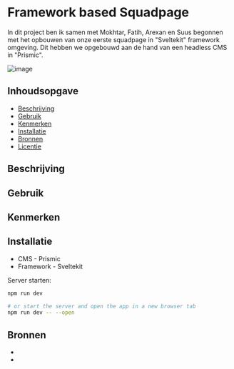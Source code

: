 # Framework based Squadpage

In dit project ben ik samen met Mokhtar, Fatih, Arexan en Suus begonnen met het opbouwen van onze eerste squadpage in "Sveltekit" framework omgeving. Dit hebben we opgebouwd aan de hand van een headless CMS in "Prismic". 

![image](https://github.com/jtoufik/S3-squad-page/assets/112856590/3bfcaf81-e369-4ff2-9aba-d3f2dbe7c12f)


<!-- Geef je project een titel en schrijf in één zin wat het is -->

## Inhoudsopgave

  * [Beschrijving](#beschrijving)
  * [Gebruik](#gebruik)
  * [Kenmerken](#kenmerken)
  * [Installatie](#installatie)
  * [Bronnen](#bronnen)
  * [Licentie](#licentie)

## Beschrijving


<!-- Bij Beschrijving staat kort beschreven wat voor project het is en wat je hebt gemaakt -->
<!-- Voeg een mooie poster visual toe 📸 -->
<!-- Voeg een link toe naar Github Pages 🌐-->

## Gebruik

## Kenmerken
<!-- Bij Kenmerken staat welke technieken zijn gebruikt en hoe. Wat is de HTML structuur? Wat zijn de belangrijkste dingen in CSS? Wat is er met JS gedaan en hoe? Misschien heb je iets met NodeJS gedaan, of heb je een framwork of library gebruikt? -->


## Installatie
<!-- Bij Instalatie staat hoe een andere developer aan jouw repo kan werken -->

* CMS - Prismic
* Framework - Sveltekit


Server starten:

```bash
npm run dev

# or start the server and open the app in a new browser tab
npm run dev -- --open
```

## Bronnen

* 
* 



